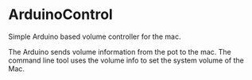 ArduinoControl
==============

Simple Arduino based volume controller for the mac.

The Arduino sends volume information from the pot to the mac. 
The command line tool uses the volume info to set the system volume of the Mac.
